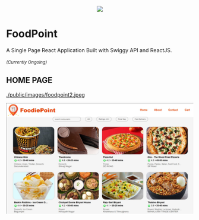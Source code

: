 

<p align="center">
    <img src="https://img.shields.io/badge/React-20232A?style=flat&logo=react&logoColor=61DAFB" width="200"/>
</p>
<h1>FoodPoint</h1>
<p>A Single Page React Application Built with Swiggy API and ReactJS.</p>
<small><i>(Currently Ongoing)</i></small>
<h2>HOME PAGE</h2>

  [./public/images/foodpoint2.jpeg](https://github.com/Harshitha-Annam/FoodPoint/blob/main/public/images/foodpoint2.JPG)
  <p>
      <img src="https://github.com/Harshitha-Annam/FoodPoint/blob/main/public/images/foodpoint2.JPG"/>
  </p>


